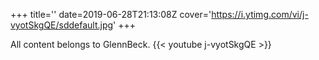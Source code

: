 +++
title=''
date=2019-06-28T21:13:08Z
cover='https://i.ytimg.com/vi/j-vyotSkgQE/sddefault.jpg'
+++

All content belongs to GlennBeck.
{{< youtube j-vyotSkgQE >}}
